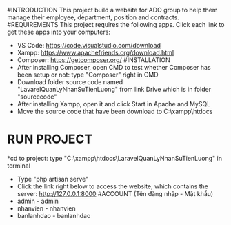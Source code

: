 #INTRODUCTION
This project build a website for ADO group to help them manage their employee, department, position and contracts.
#REQUIREMENTS
This project requires the following apps. Click each link to get these apps into your computers:
* VS Code: https://code.visualstudio.com/download
* Xampp: https://www.apachefriends.org/download.html
* Composer: https://getcomposer.org/
#INSTALLATION
* After installing Composer, open CMD to test whether Composer has been setup or not: type "Composer" right in CMD
* Download folder source code named "LavarelQuanLyNhanSuTienLuong" from link Drive which is in folder "sourcecode"
* After installing Xampp, open it and click Start in Apache and MySQL
* Move the source code that have been download to C:\xampp\htdocs
# RUN PROJECT
*cd to project:  type "C:\xampp\htdocs\LaravelQuanLyNhanSuTienLuong" in terminal
* Type "php artisan serve"
* Click the link right below to access the website, which contains the server: http://127.0.0.1:8000
#ACCOUNT (Tên đăng nhập - Mật khẩu)
* admin - admin
* nhanvien - nhanvien
* banlanhdao - banlanhdao

